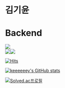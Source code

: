 # 김기윤

# Backend
<img src="https://img.shields.io/badge/Java-007396?style=flat-square&logo=Java&logoColor=007396" style="max-width:100%"/>
<div style="display:flex">
  <img src="https://img.shields.io/badge/Spring-6DB33F?style=flat-square&logo=Spring&logoColor=FFF" style="max-width:100%"/>
  <img src="https://img.shields.io/badge/Spring Boot-6DB33F?style=flat-square&logo=Spring Boot&logoColor=FFF" style="max-width:100%"/>
</div>

[![Hits](https://hits.seeyoufarm.com/api/count/incr/badge.svg?url=https%3A%2F%2Fgithub.com%2Fkeeeeeey&count_bg=%2379C83D&title_bg=%23555555&icon=&icon_color=%23E7E7E7&title=hits&edge_flat=false)](https://hits.seeyoufarm.com)

[![keeeeeey's GitHub stats](https://github-readme-stats.vercel.app/api?username=keeeeeey)](https://github.com/anuraghazra/github-readme-stats)

[![Solved.ac프로필](http://mazassumnida.wtf/api/v2/generate_badge?boj=sseioul)](https://solved.ac/sseioul)
